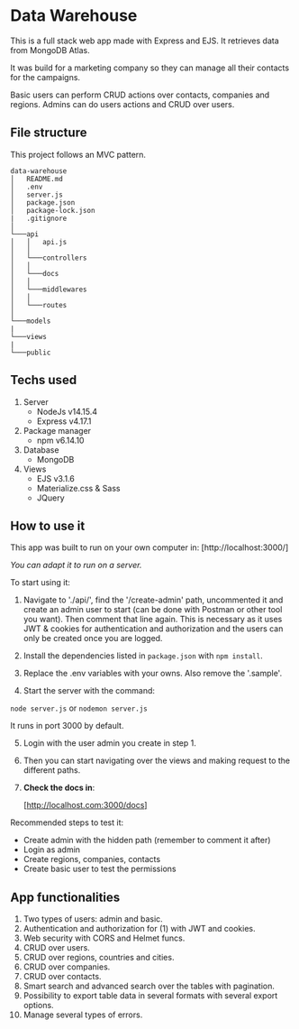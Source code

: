 # Data Warehouse
This is a full stack web app made with Express and EJS. It retrieves data from MongoDB Atlas.

It was build for a marketing company so they can manage all their contacts for the campaigns.

Basic users can perform CRUD actions over contacts, companies and regions. Admins can do users actions and CRUD over users.

## File structure
This project follows an MVC pattern.

```
data-warehouse
│   README.md
│   .env
│   server.js
│   package.json
│   package-lock.json
|   .gitignore
│
└───api
│   │   api.js
│   │
│   └───controllers
│   │
│   └───docs
│   │
│   └───middlewares
│   │
│   └───routes
│   
└───models
|
└───views
|
└───public
```

## Techs used
1. Server
    - NodeJs v14.15.4
    - Express v4.17.1
2. Package manager
    - npm v6.14.10
3. Database
    - MongoDB
4. Views
    - EJS v3.1.6
    - Materialize.css & Sass
    - JQuery

## How to use it

This app was built to run on your own computer in: [http://localhost:3000/] 

*You can adapt it to run on a server.*

To start using it:

1. Navigate to './api/', find the '/create-admin' path, uncommented it and create an admin user to start (can be done with Postman or other tool you want). Then comment that line again. This is necessary as it uses JWT & cookies for authentication and authorization and the users can only be created once you are logged.

2. Install the dependencies listed in `package.json` with `npm install`.

3. Replace the .env variables with your owns. Also remove the '.sample'.

4. Start the server with the command:

`node server.js` or `nodemon server.js`

It runs in port 3000 by default.

5. Login with the user admin you create in step 1.

6. Then you can start navigating over the views and making request to the different paths. 

7. **Check the docs in**:

	[http://localhost.com:3000/docs]

Recommended steps to test it:
- Create admin with the hidden path (remember to comment it after)
- Login as admin
- Create regions, companies, contacts
- Create basic user to test the permissions

## App functionalities

1. Two types of users: admin and basic.
2. Authentication and authorization for (1) with JWT and cookies.
3. Web security with CORS and Helmet funcs.
4. CRUD over users.
5. CRUD over regions, countries and cities.
6. CRUD over companies.
7. CRUD over contacts.
8. Smart search and advanced search over the tables with pagination.
9. Possibility to export table data in several formats with several export options.
10. Manage several types of errors.